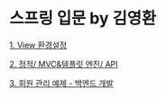 # 스프링 입문 by 김영환

[1. View 환경설정](https://www.notion.so/1-View-d7c181a6086c421b9b3fce137108c3c9)

[2. 정적/ MVC&템플릿 엔진/ API](https://www.notion.so/2-MVC-API-6c5a00656d884e8895fea2287206a9e4)

[3. 회원 관리 예제 - 백엔드 개발](https://www.notion.so/3-e987c282224340f0a81038b8970b9465)
